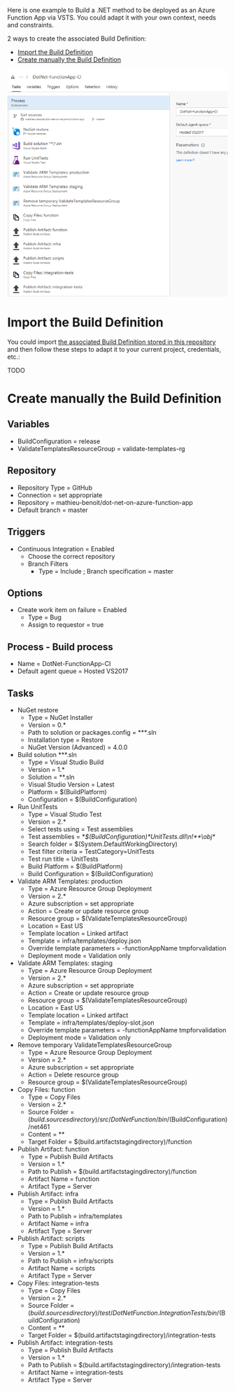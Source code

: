 Here is one example to Build a .NET method to be deployed as an Azure Function App via VSTS. You could adapt it with your own context, needs and constraints.

2 ways to create the associated Build Definition:

- [Import the Build Definition](#import-the-build-definition)
- [Create manually the Build Definition](#create-manually-the-build-definition)

![Build Overview](/docs/imgs/DotNet-FunctionApp-CI.PNG)

# Import the Build Definition

You could import [the associated Build Definition stored in this repository](/vsts/DotNet-FunctionApp-CI.json) and then follow these steps to adapt it to your current project, credentials, etc.:

TODO

# Create manually the Build Definition

## Variables

- BuildConfiguration = release
- ValidateTemplatesResourceGroup = validate-templates-rg

## Repository

- Repository Type = GitHub
- Connection = set appropriate
- Repository = mathieu-benoit/dot-net-on-azure-function-app
- Default branch = master

## Triggers

- Continuous Integration = Enabled
  - Choose the correct repository
  - Branch Filters
    - Type = Include ; Branch specification = master

## Options

- Create work item on failure = Enabled
  - Type = Bug
  - Assign to requestor = true

## Process - Build process

- Name = DotNet-FunctionApp-CI
- Default agent queue = Hosted VS2017

## Tasks 

- NuGet restore
  - Type = NuGet Installer
  - Version = 0.*
  - Path to solution or packages.config = **\*.sln
  - Installation type = Restore
  - NuGet Version (Advanced) = 4.0.0
- Build solution **\*.sln
  - Type = Visual Studio Build
  - Version = 1.*
  - Solution = **\.sln
  - Visual Studio Version = Latest
  - Platform = $(BuildPlatform)
  - Configuration = $(BuildConfiguration)
- Run UnitTests
  - Type = Visual Studio Test
  - Version = 2.*
  - Select tests using = Test assemblies
  - Test assemblies = \**\$(BuildConfiguration)\*UnitTests.dll\n!**\obj\**
  - Search folder = $(System.DefaultWorkingDirectory)
  - Test filter criteria = TestCategory=UnitTests
  - Test run title = UnitTests
  - Build Platform = $(BuildPlatform)
  - Build Configuration = $(BuildConfiguration)
- Validate ARM Templates: production
  - Type = Azure Resource Group Deployment
  - Version = 2.*
  - Azure subscription = set appropriate
  - Action = Create or update resource group
  - Resource group = $(ValidateTemplatesResourceGroup)
  - Location = East US
  - Template location = Linked artifact
  - Template = infra/templates/deploy.json
  - Override template parameters = -functionAppName tmpforvalidation
  - Deployment mode = Validation only
- Validate ARM Templates: staging
  - Type = Azure Resource Group Deployment
  - Version = 2.*
  - Azure subscription = set appropriate
  - Action = Create or update resource group
  - Resource group = $(ValidateTemplatesResourceGroup)
  - Location = East US
  - Template location = Linked artifact
  - Template = infra/templates/deploy-slot.json
  - Override template parameters = -functionAppName tmpforvalidation
  - Deployment mode = Validation only
- Remove temporary ValidateTemplatesResourceGroup
  - Type = Azure Resource Group Deployment
  - Version = 2.*
  - Azure subscription = set appropriate
  - Action = Delete resource group
  - Resource group = $(ValidateTemplatesResourceGroup)
- Copy Files: function
  - Type = Copy Files
  - Version = 2.*
  - Source Folder = $(build.sourcesdirectory)/src/DotNetFunction/bin/$(BuildConfiguration)/net461
  - Content = **
  - Target Folder = $(build.artifactstagingdirectory)/function
- Publish Artifact: function
  - Type = Publish Build Artifacts
  - Version = 1.*
  - Path to Publish = $(build.artifactstagingdirectory)/function
  - Artifact Name = function
  - Artifact Type = Server
- Publish Artifact: infra
  - Type = Publish Build Artifacts
  - Version = 1.*
  - Path to Publish = infra/templates
  - Artifact Name = infra
  - Artifact Type = Server
- Publish Artifact: scripts
  - Type = Publish Build Artifacts
  - Version = 1.*
  - Path to Publish = infra/scripts
  - Artifact Name = scripts
  - Artifact Type = Server
- Copy Files: integration-tests
  - Type = Copy Files
  - Version = 2.*
  - Source Folder = $(build.sourcesdirectory)/test/DotNetFunction.IntegrationTests/bin/$(BuildConfiguration)
  - Content = **
  - Target Folder = $(build.artifactstagingdirectory)/integration-tests
- Publish Artifact: integration-tests
  - Type = Publish Build Artifacts
  - Version = 1.*
  - Path to Publish = $(build.artifactstagingdirectory)/integration-tests
  - Artifact Name = integration-tests
  - Artifact Type = Server